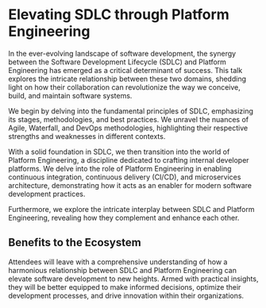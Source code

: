 # Elevating SDLC through Platform Engineering

In the ever-evolving landscape of software development, the synergy between the Software Development Lifecycle (SDLC) and Platform Engineering has emerged as a critical determinant of success. This talk explores the intricate relationship between these two domains, shedding light on how their collaboration can revolutionize the way we conceive, build, and maintain software systems.

We begin by delving into the fundamental principles of SDLC, emphasizing its stages, methodologies, and best practices. We unravel the nuances of Agile, Waterfall, and DevOps methodologies, highlighting their respective strengths and weaknesses in different contexts.

With a solid foundation in SDLC, we then transition into the world of Platform Engineering, a discipline dedicated to crafting internal developer platforms. We delve into the role of Platform Engineering in enabling continuous integration, continuous delivery (CI/CD), and microservices architecture, demonstrating how it acts as an enabler for modern software development practices.

Furthermore, we explore the intricate interplay between SDLC and Platform Engineering, revealing how they complement and enhance each other.

## Benefits to the Ecosystem

Attendees will leave with a comprehensive understanding of how a harmonious relationship between SDLC and Platform Engineering can elevate software development to new heights. Armed with practical insights, they will be better equipped to make informed decisions, optimize their development processes, and drive innovation within their organizations.